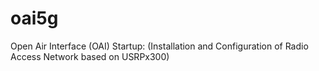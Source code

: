 # oai5g
Open Air Interface (OAI) Startup: (Installation and Configuration of Radio Access Network based on USRPx300)
